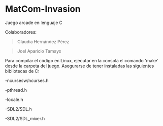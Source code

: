 # MatCom-Invasion
 Juego arcade en lenguaje C

Colaboradores:

> Claudia Hernández Pérez 

> Joel Aparicio Tamayo



Para compilar el código en Linux, ejecutar en la consola el comando 'make' desde la carpeta del juego. Asegurarse de tener instaladas las siguientes bibliotecas de C:

-ncursesw/ncurses.h

-pthread.h

-locale.h

-SDL2/SDL.h

-SDL2/SDL_mixer.h